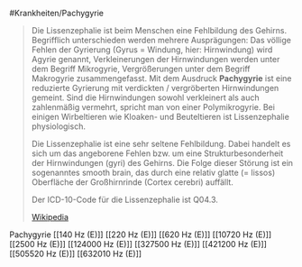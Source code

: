 #Krankheiten/Pachygyrie

> Die Lissenzephalie ist beim Menschen eine Fehlbildung des Gehirns. Begrifflich unterschieden werden mehrere Ausprägungen: Das völlige Fehlen der Gyrierung (Gyrus = Windung, hier: Hirnwindung) wird Agyrie genannt, Verkleinerungen der Hirnwindungen werden unter dem Begriff Mikrogyrie, Vergrößerungen unter dem Begriff Makrogyrie zusammengefasst. Mit dem Ausdruck **Pachygyrie** ist eine reduzierte Gyrierung mit verdickten / vergröberten Hirnwindungen gemeint. Sind die Hirnwindungen sowohl verkleinert als auch zahlenmäßig vermehrt, spricht man von einer Polymikrogyrie. Bei einigen Wirbeltieren wie Kloaken- und Beuteltieren ist Lissenzephalie physiologisch.
>
> Die Lissenzephalie ist eine sehr seltene Fehlbildung. Dabei handelt es sich um das angeborene Fehlen bzw. um eine Strukturbesonderheit der Hirnwindungen (gyri) des Gehirns. Die Folge dieser Störung ist ein sogenanntes smooth brain, das durch eine relativ glatte (= lissos) Oberfläche der Großhirnrinde (Cortex cerebri) auffällt.
>
> Der ICD-10-Code für die Lissenzephalie ist Q04.3.
>
> [Wikipedia](https://de.wikipedia.org/wiki/Lissenzephalie)

Pachygyrie
[[140 Hz (E)]]
[[220 Hz (E)]]
[[620 Hz (E)]]
[[10720 Hz (E)]]
[[2500 Hz (E)]]
[[124000 Hz (E)]]
[[327500 Hz (E)]]
[[421200 Hz (E)]]
[[505520 Hz (E)]]
[[632010 Hz (E)]]